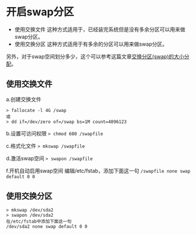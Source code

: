 # 开启swap分区



- 使用交换文件
  这种方式适用于，已经装完系统但是没有多余分区可以用来做swap分区。
- 使用交换分区
  这种方式适用于有多余的分区可以用来做swap分区。

另外，对于swap空间划分多少，这个可以参考这篇文章[交换分区(swap)的大小分配](http://smilejay.com/2012/06/swap_size/)。

## 使用交换文件

a.创建交换文件

```
> fallocate -l 4G /swap
或
> dd if=/dev/zero of=/swap bs=1M count=4096123
```

b.设置可访问权限
`> chmod 600 /swapfile`

c.格式化文件
`> mkswap /swapfile`

d.激活swap空间
`> swapon /swapfile`

f.开机自动启用swap空间
编辑/etc/fstab，添加下面这一句
`/swapfile none swap default 0 0`

## 使用交换分区

```
> mkswap /dev/sda2
> swapon /dev/sda2
在/etc/fstab中添加下面这一句
/dev/sda2 none swap default 0 0
```